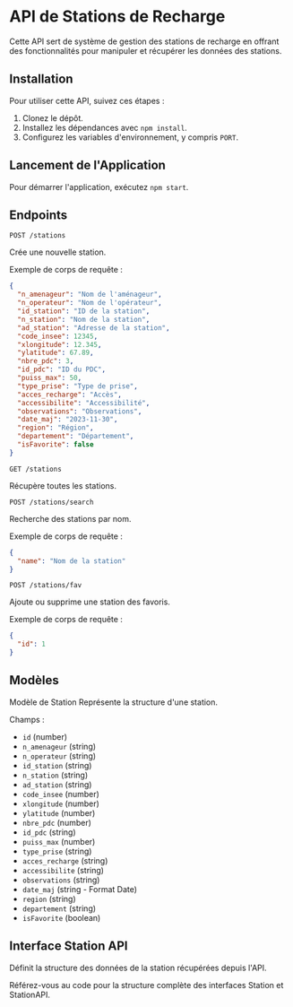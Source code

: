 # API de Stations de Recharge

Cette API sert de système de gestion des stations de recharge en offrant des fonctionnalités pour manipuler et récupérer les données des stations.

## Installation

Pour utiliser cette API, suivez ces étapes :

1. Clonez le dépôt.
2. Installez les dépendances avec `npm install`.
3. Configurez les variables d'environnement, y compris `PORT`.

## Lancement de l'Application

Pour démarrer l'application, exécutez `npm start`.

## Endpoints 

`POST /stations`

Crée une nouvelle station.

Exemple de corps de requête :
```JSON
{
  "n_amenageur": "Nom de l'aménageur",
  "n_operateur": "Nom de l'opérateur",
  "id_station": "ID de la station",
  "n_station": "Nom de la station",
  "ad_station": "Adresse de la station",
  "code_insee": 12345,
  "xlongitude": 12.345,
  "ylatitude": 67.89,
  "nbre_pdc": 3,
  "id_pdc": "ID du PDC",
  "puiss_max": 50,
  "type_prise": "Type de prise",
  "acces_recharge": "Accès",
  "accessibilite": "Accessibilité",
  "observations": "Observations",
  "date_maj": "2023-11-30",
  "region": "Région",
  "departement": "Département",
  "isFavorite": false
}
```

`GET /stations`

Récupère toutes les stations.

`POST /stations/search`

Recherche des stations par nom.

Exemple de corps de requête :
```JSON
{
  "name": "Nom de la station"
}
```

`POST /stations/fav`

Ajoute ou supprime une station des favoris.

Exemple de corps de requête :
```JSON
{
  "id": 1
}
```

## Modèles
Modèle de Station
Représente la structure d'une station.

Champs :

- `id` (number)
- `n_amenageur` (string)
- `n_operateur` (string)
- `id_station` (string)
- `n_station` (string)
- `ad_station` (string)
- `code_insee` (number)
- `xlongitude` (number)
- `ylatitude` (number)
- `nbre_pdc` (number)
- `id_pdc` (string)
- `puiss_max` (number)
- `type_prise` (string)
- `acces_recharge` (string)
- `accessibilite` (string)
- `observations` (string)
- `date_maj` (string - Format Date)
- `region` (string)
- `departement` (string)
- `isFavorite` (boolean)

## Interface Station API

Définit la structure des données de la station récupérées depuis l'API.

Référez-vous au code pour la structure complète des interfaces Station et StationAPI.
